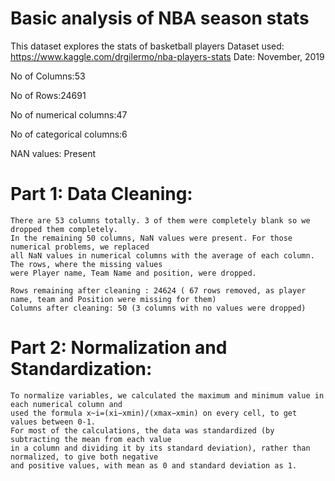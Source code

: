 # Basic analysis of NBA season stats
This dataset explores the stats of basketball players
Dataset used: https://www.kaggle.com/drgilermo/nba-players-stats
Date: November, 2019

No of Columns:53

No of Rows:24691

No of numerical columns:47

No of categorical columns:6

NAN values: Present

# Part 1: Data Cleaning:
    There are 53 columns totally. 3 of them were completely blank so we dropped them completely.
    In the remaining 50 columns, NaN values were present. For those numerical problems, we replaced 
    all NaN values in numerical columns with the average of each column. The rows, where the missing values 
    were Player name, Team Name and position, were dropped.
    
    Rows remaining after cleaning : 24624 ( 67 rows removed, as player name, team and Position were missing for them)
    Columns after cleaning: 50 (3 columns with no values were dropped)

# Part 2: Normalization and Standardization:
    To normalize variables, we calculated the maximum and minimum value in each numerical column and 
    used the formula x~i=(xi−xmin)/(xmax−xmin) on every cell, to get values between 0-1.
    For most of the calculations, the data was standardized (by subtracting the mean from each value
    in a column and dividing it by its standard deviation), rather than normalized, to give both negative
    and positive values, with mean as 0 and standard deviation as 1.

